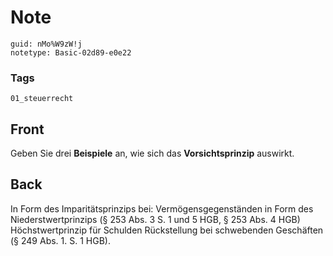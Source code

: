 # Note
```
guid: nMo%W9zW!j
notetype: Basic-02d89-e0e22
```

### Tags
```
01_steuerrecht
```

## Front
Geben Sie drei <b>Beispiele</b> an, wie sich das
<b>Vorsichtsprinzip</b> auswirkt.

## Back
In Form des Imparitätsprinzips bei:
Vermögensgegenständen in Form des Niederstwertprinzips (§ 253 Abs. 3 S. 1 und 5 HGB, § 253 Abs. 4 HGB)
Höchstwertprinzip für Schulden
Rückstellung bei schwebenden Geschäften (§ 249 Abs. 1. S. 1 HGB).

